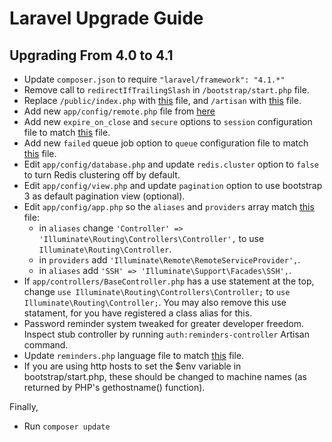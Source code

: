 # Laravel Upgrade Guide

## Upgrading From 4.0 to 4.1

- Update `composer.json` to require `"laravel/framework": "4.1.*"`
- Remove call to `redirectIfTrailingSlash` in `/bootstrap/start.php` file.
- Replace `/public/index.php` with [this](https://github.com/laravel/laravel/blob/develop/public/index.php) file, and `/artisan` with [this](https://github.com/laravel/laravel/blob/develop/artisan) file.
- Add new `app/config/remote.php` file from [here](https://github.com/laravel/laravel/blob/develop/app/config/remote.php)
- Add new `expire_on_close` and `secure` options to `session` configuration file to match [this](https://github.com/laravel/laravel/blob/develop/app/config/session.php) file.
- Add new `failed` queue job option to `queue` configuration file to match [this](https://github.com/laravel/laravel/blob/develop/app/config/queue.php) file.
- Edit `app/config/database.php` and update `redis.cluster` option to `false` to turn Redis clustering off by default.
- Edit `app/config/view.php` and update `pagination` option to use bootstrap 3 as default pagination view (optional).
- Edit `app/config/app.php` so the `aliases` and `providers` array match [this](https://github.com/laravel/laravel/blob/develop/app/config/app.php) file:
  - in `aliases` change `'Controller' => 'Illuminate\Routing\Controllers\Controller',`
  to use `Illuminate\Routing\Controller`.
  - in `providers` add `'Illuminate\Remote\RemoteServiceProvider',`.
  - in `aliases` add `'SSH' => 'Illuminate\Support\Facades\SSH',`.
- If `app/controllers/BaseController.php` has a use statement at the top, change `use Illuminate\Routing\Controllers\Controller;` to `use Illuminate\Routing\Controller;`. You may also remove this use statament, for you have registered a class alias for this.
- Password reminder system tweaked for greater developer freedom. Inspect stub controller by running `auth:reminders-controller` Artisan command.
- Update `reminders.php` language file to match [this](https://github.com/laravel/laravel/blob/master/app/lang/en/reminders.php) file.
- If you are using http hosts to set the $env variable in bootstrap/start.php, these should be changed to machine names (as returned by PHP's gethostname() function).

Finally,

- Run `composer update`

